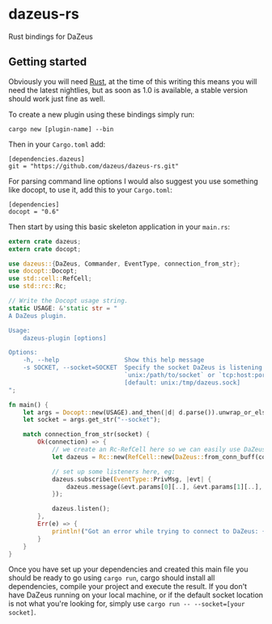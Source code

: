 # dazeus-rs
Rust bindings for DaZeus

## Getting started
Obviously you will need [Rust](http://www.rust-lang.org), at the time of this
writing this means you will need the latest nightlies, but as soon as 1.0 is
available, a stable version should work just fine as well.

To create a new plugin using these bindings simply run:

    cargo new [plugin-name] --bin

Then in your `Cargo.toml` add:

    [dependencies.dazeus]
    git = "https://github.com/dazeus/dazeus-rs.git"

For parsing command line options I would also suggest you use something like
docopt, to use it, add this to your `Cargo.toml`:

    [dependencies]
    docopt = "0.6"

Then start by using this basic skeleton application in your `main.rs`:

```rust
extern crate dazeus;
extern crate docopt;

use dazeus::{DaZeus, Commander, EventType, connection_from_str};
use docopt::Docopt;
use std::cell::RefCell;
use std::rc::Rc;

// Write the Docopt usage string.
static USAGE: &'static str = "
A DaZeus plugin.

Usage:
    dazeus-plugin [options]

Options:
    -h, --help                  Show this help message
    -s SOCKET, --socket=SOCKET  Specify the socket DaZeus is listening to, use
                                `unix:/path/to/socket` or `tcp:host:port`
                                [default: unix:/tmp/dazeus.sock]
";

fn main() {
    let args = Docopt::new(USAGE).and_then(|d| d.parse()).unwrap_or_else(|e| e.exit());
    let socket = args.get_str("--socket");

    match connection_from_str(socket) {
        Ok(connection) => {
            // we create an Rc-RefCell here so we can easily use DaZeus from within callbacks
            let dazeus = Rc::new(RefCell::new(DaZeus::from_conn_buff(connection)));

            // set up some listeners here, eg:
            dazeus.subscribe(EventType::PrivMsg, |evt| {
                dazeus.message(&evt.params[0][..], &evt.params[1][..], "Hello there!");
            });

            dazeus.listen();
        },
        Err(e) => {
            println!("Got an error while trying to connect to DaZeus: {}", e);
        }
    }
}
```

Once you have set up your dependencies and created this main file you should be
ready to go using `cargo run`, cargo should install all dependencies, compile
your project and execute the result. If you don't have DaZeus running on your
local machine, or if the default socket location is not what you're looking for,
simply use `cargo run -- --socket=[your socket]`.
